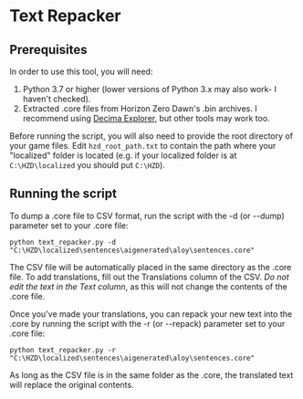 # Text Repacker

## Prerequisites
In order to use this tool, you will need:

1. Python 3.7 or higher (lower versions of Python 3.x may also work- I haven't checked).
2. Extracted .core files from Horizon Zero Dawn's .bin archives. I recommend using 
   [Decima Explorer](https://github.com/Jayveer/Decima-Explorer), but other tools may work too.

Before running the script, you will also need to provide the root directory of your game files. Edit 
`hzd_root_path.txt` to contain the path where your "localized" folder is located (e.g. if your localized folder is at
`C:\HZD\localized` you should put `C:\HZD`).

## Running the script
To dump a .core file to CSV format, run the script with the -d (or --dump) parameter set to your .core file:

`python text_repacker.py -d "C:\HZD\localized\sentences\aigenerated\aloy\sentences.core"`

The CSV file will be automatically placed in the same directory as the .core file. To add translations, fill out the
Translations column of the CSV. _Do not edit the text in the Text column_, as this will not change the contents of the
.core file.

Once you've made your translations, you can repack your new text into the .core by running the script with the
-r (or --repack) parameter set to your .core file:

`python text_repacker.py -r "C:\HZD\localized\sentences\aigenerated\aloy\sentences.core"`

As long as the CSV file is in the same folder as the .core, the translated text will replace the original contents.